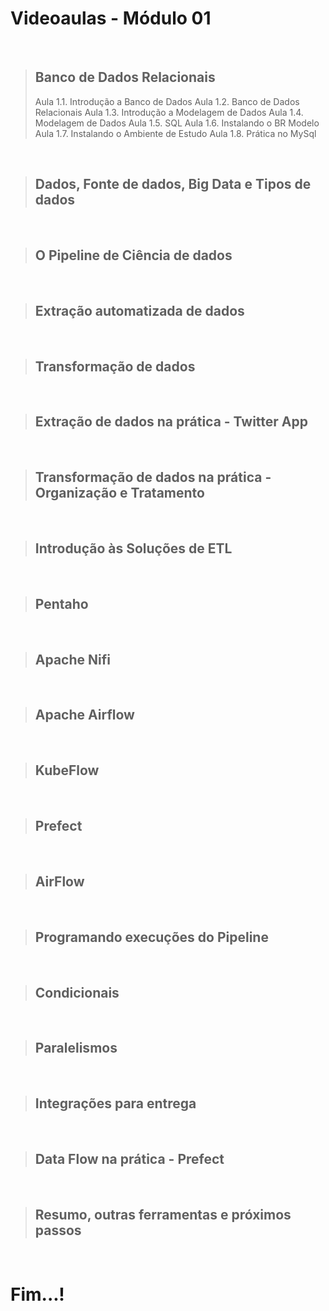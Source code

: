 # Videoaulas - Módulo 01

<br>

> ## Banco de Dados Relacionais
> Aula 1.1. Introdução a Banco de Dados
> Aula 1.2. Banco de Dados Relacionais
> Aula 1.3. Introdução a Modelagem de Dados
> Aula 1.4. Modelagem de Dados
> Aula 1.5. SQL
> Aula 1.6. Instalando o BR Modelo
> Aula 1.7. Instalando o Ambiente de Estudo 
> Aula 1.8. Prática no MySql

<br>

> ## Dados, Fonte de dados, Big Data e Tipos de dados

<br>

> ## O Pipeline de Ciência de dados

<br>

> ## Extração automatizada de dados

<br>

> ## Transformação de dados

<br>

> ## Extração de dados na prática - Twitter App

<br>

> ## Transformação de dados na prática - Organização e Tratamento

<br>

> ## Introdução às Soluções de ETL

<br>

> ## Pentaho

<br>

> ## Apache Nifi

<br>

> ## Apache Airflow

<br>

> ## KubeFlow

<br>

> ## Prefect

<br>

> ## AirFlow

<br>

> ## Programando execuções do Pipeline

<br>

> ## Condicionais

<br>

> ## Paralelismos

<br>

> ## Integrações para entrega

<br>

> ## Data Flow na prática - Prefect

<br>

> ## Resumo, outras ferramentas e próximos passos

<br>

# Fim...!
